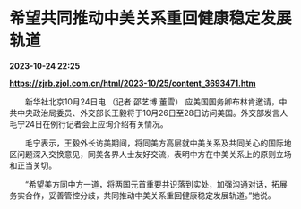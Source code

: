 # 希望共同推动中美关系重回健康稳定发展轨道

**2023-10-24 22:25**

**https://zjrb.zjol.com.cn/html/2023-10/25/content_3693471.htm**

　　新华社北京10月24日电 （记者 邵艺博 董雪） 应美国国务卿布林肯邀请，中共中央政治局委员、外交部长王毅将于10月26日至28日访问美国。外交部发言人毛宁24日在例行记者会上应询介绍有关情况。

　　毛宁表示，王毅外长访美期间，将同美方高层就中美关系及共同关心的国际地区问题深入交换意见，同美各界人士友好交流，表明中方在中美关系上的原则立场和正当关切。

　　“希望美方同中方一道，将两国元首重要共识落到实处，加强沟通对话，拓展务实合作，妥善管控分歧，共同推动中美关系重回健康稳定发展轨道。”她说。